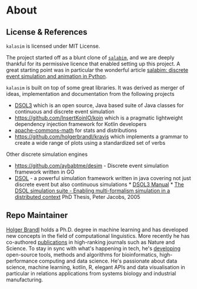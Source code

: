# About


## License & References

`kalasim` is licensed under MIT License.


The project started off as a blunt clone of [`salabim`](https://www.salabim.org/), and we are deeply thankful for its permissive licence that enabled setting up this project. A great starting point was in particular the wonderful article [salabim: discrete event simulation and animation in Python](https://www.semanticscholar.org/paper/salabim%3A-discrete-event-simulation-and-animation-in-Ham/b513ce3d7cd56c478bb045d7080f7e34c0eb20de).


`kalasim`  is built on top of some great libraries. It was derived as merger of ideas, implementation and documentation from the following projects

* [DSOL3](https://simulation.tudelft.nl/simulation/index.php/dsol) which is an open source, Java based suite of Java classes for continuous and discrete event simulation
* <https://github.com/InsertKoinIO/koin> which is a pragmatic lightweight dependency injection framework for Kotlin developers
* [apache-commons-math](http://commons.apache.org/proper/commons-math/) for stats and distributions
* <https://github.com/holgerbrandl/kravis> which implements a grammar to create a wide range of plots using a standardized set of verbs


Other discrete simulation engines

*  <https://github.com/aybabtme/desim> - Discrete event simulation framework written in GO
* [DSOL](https://simulation.tudelft.nl/simulation/index.php/dsol)  - a powerful simulation framework written in java covering not just discrete event but also continuous simulations
       * [DSOL3 Manual](https://simulation.tudelft.nl/dsol/manual/)
       *  [The DSOL simulation suite - Enabling multi-formalism simulation in a distributed context](https://simulation.tudelft.nl/files/dissertations/tpm_jacobs_20051115.pdf) PhD Thesis, Peter Jacobs, 2005


## Repo Maintainer

[Holger Brandl](https://linkedin.com/in/holgerbrandl/) holds a Ph.D. degree in machine learning and has developed new concepts in the field of computational linguistics. More recently he has co-authored [publications](https://orcid.org/0000-0003-1911-8570) in high-ranking journals such as Nature and Science. To stay in sync with what's happening in tech, he's [developing](https://github.com/holgerbrandl) open-source tools, methods and algorithms for bioinformatics, high-performance computing and data science. He's passionate about data science, machine learning, kotlin, R, elegant APIs and data visualisation in particular in relations applications from systems biology and industrial manufacturing.
